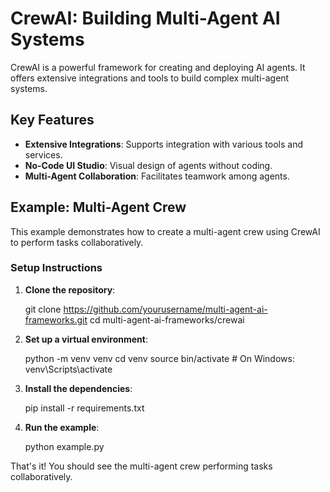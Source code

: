 # CrewAI: Building Multi-Agent AI Systems

CrewAI is a powerful framework for creating and deploying AI agents. It offers extensive integrations and tools to build complex multi-agent systems.

## Key Features

- **Extensive Integrations**: Supports integration with various tools and services.
- **No-Code UI Studio**: Visual design of agents without coding.
- **Multi-Agent Collaboration**: Facilitates teamwork among agents.

## Example: Multi-Agent Crew

This example demonstrates how to create a multi-agent crew using CrewAI to perform tasks collaboratively.

### Setup Instructions

1. **Clone the repository**:
   
   git clone https://github.com/yourusername/multi-agent-ai-frameworks.git
   cd multi-agent-ai-frameworks/crewai

2. **Set up a virtual environment**:
   
   python -m venv venv
   cd venv
   source bin/activate  # On Windows: venv\Scripts\activate

3. **Install the dependencies**:
   
   pip install -r requirements.txt

4. **Run the example**:
   
   python example.py

That's it! You should see the multi-agent crew performing tasks collaboratively.
